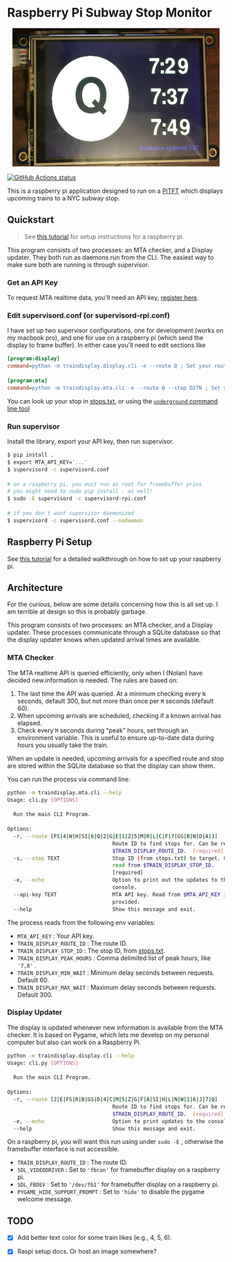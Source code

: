 # Raspberry Pi Subway Stop Monitor

<p align="center">
  <img src="img/pi.jpg" width="480" height="320">
</p>

[![GitHub Actions status](https://github.com/nolanbconaway/raspi-nyc-train-display/workflows/Main%20Workflow/badge.svg)](https://github.com/nolanbconaway/raspi-nyc-train-display/actions)

This is a raspberry pi application designed to run on a [PiTFT](https://www.adafruit.com/product/2441) which displays upcoming trains to a NYC subway stop.

## Quickstart

> See [this tutorial](raspi-setup.md) for setup instructions for a raspberry pi.

This program consists of two processes: an MTA checker, and a Display updater. They both run as daemons run from the CLI. The easiest way to make sure both are running is through supervisor.

### Get an API Key

To request MTA realtime data, you'll need an API key, [register here](https://datamine.mta.info/user/register).

### Edit supervisord.conf (or supervisord-rpi.conf)

I have set up two supervisor configurations, one for development (works on my macbook pro), and one for use on a raspberry pi (which send the display to frame buffer). In either case you'll need to edit sections like

``` ini
[program:display]
command=python -m traindisplay.display.cli -e --route Q ; Set your route

[program:mta]
command=python -m traindisplay.mta.cli -e --route Q --stop D27N ; Set your route / stop
```

You can look up your stop in [stops.txt](http://web.mta.info/developers/data/nyct/subway/google_transit.zip), or using the [ `underground` command line tool](https://github.com/nolanbconaway/underground#findstops)

### Run supervisor

Install the library, export your API key, then run supervisor.

``` sh
$ pip install .
$ export MTA_API_KEY='...'
$ supervisord -c supervisord.conf

# on a raspberry pi, you must run as root for framebuffer privs
# you might need to sudo pip install . as well!
$ sudo -E supervisord -c supervisord-rpi.conf

# if you don't want supervisor daemonized
$ supervisord -c supervisord.conf --nodaemon
```

## Raspberry Pi Setup

See [this tutorial](raspi-setup.md) for a detailed walkthrough on how to set up your raspberry pi.

## Architecture

For the curious, below are some details concerning how this is all set up. I am terrible at design so this is probably garbage.

This program consists of two processes: an MTA checker, and a Display updater. These processes communicate through a SQLite database so that the display updater knows when updated arrival times are available.

### MTA Checker

The MTA realtime API is queried efficiently, only when I (Nolan) have decided new.information is needed. The rules are based on:

1. The last time the API was queried. At a minimum checking every `N` seconds, default 300, but not more than once per `M` seconds (default 60).
2. When upcoming arrivals are scheduled, checking if a known arrival has elapsed.
3. Check every `M` seconds during "peak" hours, set through an environment variable. This is useful to ensure up-to-date data during hours you usually take the train.

When an update is needed, upcoming arrivals for a specified route and stop are stored within the SQLite database so that the display can show them.

You can run the process via command line:

``` sh
python -m traindisplay.mta.cli --help
Usage: cli.py [OPTIONS]

  Run the main CLI Program.

Options:
  -r, --route [FS|4|W|H|SI|6|Q|2|G|E|1|Z|5|M|R|L|C|F|7|GS|B|N|D|A|J]
                                  Route ID to find stops for. Can be read from
                                  $TRAIN_DISPLAY_ROUTE_ID.  [required]
  -s, --stop TEXT                 Stop ID (from stops.txt) to target. Can be
                                  read from $TRAIN_DISPLAY_STOP_ID.
                                  [required]
  -e, --echo                      Option to print out the updates to the
                                  console.
  --api-key TEXT                  MTA API key. Read from $MTA_API_KEY if not
                                  provided.
  --help                          Show this message and exit.
```

The process reads from the following env variables:

* `MTA_API_KEY` : Your API key.
* `TRAIN_DISPLAY_ROUTE_ID` : The route ID.
* `TRAIN_DISPLAY_STOP_ID` : The stop ID, from [stops.txt](http://web.mta.info/developers/data/nyct/subway/google_transit.zip).
* `TRAIN_DISPLAY_PEAK_HOURS` : Comma delimited list of peak hours, like `'7,8'` .
* `TRAIN_DISPLAY_MIN_WAIT` : Minimum delay seconds between requests. Default 60.
* `TRAIN_DISPLAY_MAX_WAIT` : Maximum delay seconds between requests. Default 300.

### Display Updater

The display is updated whenever new information is available from the MTA checker. It is based on Pygame, which lets me develop on my personal computer but also can work on a Raspberry Pi.

``` sh
python -m traindisplay.display.cli --help
Usage: cli.py [OPTIONS]

  Run the main CLI Program.

Options:
  -r, --route [2|E|FS|R|B|GS|D|4|C|M|5|Z|G|F|A|SI|H|L|N|W|1|6|J|7|Q]
                                  Route ID to find stops for. Can be read from
                                  $TRAIN_DISPLAY_ROUTE_ID.  [required]
  -e, --echo                      Option to print updates to the console.
  --help                          Show this message and exit.
```

On a raspberry pi, you will want this run using under `sudo -E` , otherwise the 
framebuffer interface is not accessible.

* `TRAIN_DISPLAY_ROUTE_ID` : The route ID.
* `SDL_VIDEODRIVER` : Set to `'fbcon'` for framebuffer display on a raspberry pi.
* `SDL_FBDEV` : Set to `'/dev/fb1'` for framebuffer display on a raspberry pi.
* `PYGAME_HIDE_SUPPORT_PROMPT` : Set to `'hide'` to disable the pygame welcome message.

## TODO

* [x] Add better text color for some train likes (e.g., 4, 5, 6).
* [x] Raspi setup docs. Or host an image somewhere?

